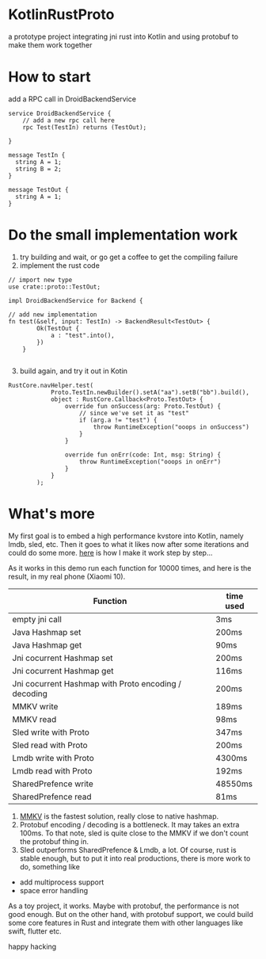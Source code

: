 # KotlinRustProto
a prototype project integrating jni rust into Kotlin and using protobuf to make them work together


# How to start
add a RPC call in DroidBackendService

```
service DroidBackendService {
    // add a new rpc call here
    rpc Test(TestIn) returns (TestOut);
    
}

message TestIn {
  string A = 1;
  string B = 2;
}

message TestOut {
  string A = 1;
}

```

# Do the small implementation work

1. try building and wait, or go get a coffee to get the compiling failure
2. implement the rust code

```
// import new type
use crate::proto::TestOut;

impl DroidBackendService for Backend {

// add new implementation
fn test(&self, input: TestIn) -> BackendResult<TestOut> {
        Ok(TestOut {
            a : "test".into(),
        })
    }
  
```
3. build again, and try it out in Kotin

```
RustCore.navHelper.test(
            Proto.TestIn.newBuilder().setA("aa").setB("bb").build(),
            object : RustCore.Callback<Proto.TestOut> {
                override fun onSuccess(arg: Proto.TestOut) {
                    // since we've set it as "test" 
                    if (arg.a != "test") {
                        throw RuntimeException("ooops in onSuccess")
                    }
                }

                override fun onErr(code: Int, msg: String) {
                    throw RuntimeException("ooops in onErr")
                }
            }
        );
```

# What's more
My first goal is to embed a high performance kvstore into Kotlin, namely lmdb, sled, etc.
Then it goes to what it likes now after some iterations and could do some more. [here](https://blog.gaxxx.me/kotin-with-rust/) is how I make it work step by step...

As it works in this demo
run each function for 10000 times, and here is the result, in my real phone (Xiaomi 10).


|  Function | time used |
|----|----|
| empty jni call | 3ms | 
| Java Hashmap set | 200ms | 
| Java Hashmap get | 90ms | 
| Jni cocurrent Hashmap set | 200ms | 
| Jni cocurrent Hashmap get | 116ms | 
| Jni cocurrent Hashmap with Proto encoding / decoding | 200ms | 
| MMKV write | 189ms|
| MMKV read | 98ms | 
| Sled write with Proto | 347ms | 
| Sled read with Proto | 200ms |
| Lmdb write with Proto | 4300ms |
| Lmdb read with Proto | 192ms|
| SharedPrefence write | 48550ms | 
| SharedPrefence read | 81ms |

1. [MMKV](https://github.com/Tencent/MMKV) is the fastest solution, really close to native hashmap. 
2. Protobuf encoding / decoding is a bottleneck. It may takes an extra 100ms. To that note, sled is quite close to the MMKV if we don't count the protobuf thing in.
3. Sled outperforms SharedPrefence & Lmdb, a lot. Of course, rust is stable enough, but to put it into real productions, there is more work to do, something like
  * add multiprocess support
  * space error handling


As a toy project, it works. Maybe with protobuf, the performance is not good enough.
But on the other hand, with protobuf support, we could build some core features in Rust and  integrate them with other languages like swift, flutter etc.

happy hacking
